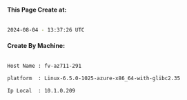 
   
#### This Page Create at:

```bash

2024-08-04 - 13:37:26 UTC

```

#### Create By Machine:

```bash

Host Name : fv-az711-291

platform  : Linux-6.5.0-1025-azure-x86_64-with-glibc2.35

Ip Local  : 10.1.0.209

```

